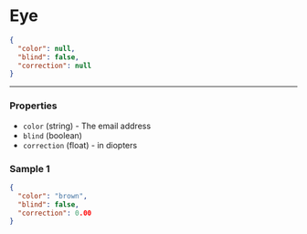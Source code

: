 # Eye

```json
{
  "color": null,
  "blind": false,
  "correction": null
}
```
---

### Properties

- `color` (string) - The email address
- `blind` (boolean)
- `correction` (float) - in diopters

### Sample 1
```json
{
  "color": "brown",
  "blind": false,
  "correction": 0.00
}
```
